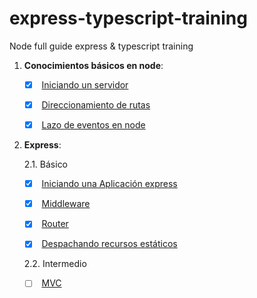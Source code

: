 # express-typescript-training

Node full guide express &amp; typescript training

1. **Conocimientos básicos en node**:

   - [x] <input type="checkbox" checked/> [Iniciando un servidor](src/01-node-basics/01-starting-a-server.ts)

   - [x] <input type="checkbox" checked/> [Direccionamiento de rutas](src/01-node-basics/02-routing/02-routing.ts)

   - [x] <input type="checkbox" checked/> [Lazo de eventos en node](src/01-node-basics/03-node-event-loop/03-node-event-loop.ts)

2. **Express**:

   2.1. Básico

   - [x] <input type="checkbox" checked/> [Iniciando una Aplicación express](src/02-express-basics/01-starting-express-app.ts)

   - [x] <input type="checkbox" checked/> [Middleware](src/02-express-basics/02-middleware.ts)

   - [x] <input type="checkbox" checked/> [Router](src/02-express-basics/03-routers/03-routing.ts)

   - [x] <input type="checkbox" checked/> [Despachando recursos estáticos](src/02-express-basics/04-static-resources.ts)

   2.2. Intermedio

   - [ ] <input type="checkbox" unchecked> [MVC](src/03-express-intermediate/01-MVC)
